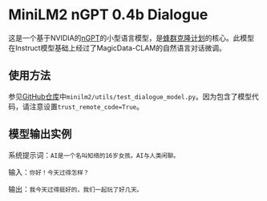 # MiniLM2 nGPT 0.4b Dialogue

这是一个基于NVIDIA的[nGPT](https://github.com/NVIDIA/ngpt)的小型语言模型，是[蜂群克隆计划](https://github.com/SwarmClone)的核心。此模型在Instruct模型基础上经过了MagicData-CLAM的自然语言对话微调。

## 使用方法

参见[GitHub仓库](https://github.com/SwarmClone/MiniLM2)中`minilm2/utils/test_dialogue_model.py`。因为包含了模型代码，请注意设置`trust_remote_code=True`。

## 模型输出实例

系统提示词：`AI是一个名叫知络的16岁女孩。AI与人类闲聊。`

输入：`你好！今天过得怎样？`

输出：`我今天过得挺好的，我们一起玩了好几天。`
